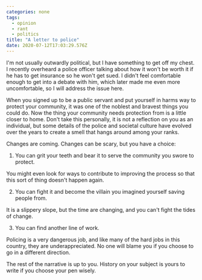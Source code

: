 ```yaml
---
categories: none
tags:
  - opinion
  - rant
  - politics
title: "A letter to police"
date: 2020-07-12T17:03:29.576Z
---
```


I'm not usually outwardly political, but I have something to get off my chest. I recently overheard a police officer talking about how it won't be worth it if he has to get insurance so he won't get sued. I didn't feel comfortable enough to get into a debate with him, which later made me even more uncomfortable, so I will address the issue here.

When you signed up to be a public servant and put yourself in harms way to protect your community, it was one of the noblest and bravest things you could do. Now the thing your community needs protection from is a little closer to home.  Don't take this personally, it is not a reflection on you as an individual, but some details of the police and societal culture have evolved over the years to create a smell that hangs around among your ranks.

Changes are coming. Changes can be scary, but you have a choice:

1. You can grit your teeth and bear it to serve the community you swore to protect.

You might even look for ways to contribute to improving the process so that this sort of thing doesn't happen again. 

2. You can fight it and become the villain you imagined yourself saving people from.

It is a slippery slope, but the time are changing, and you can't fight the tides of change.

3. You can find another line of work.

Policing is a very dangerous job, and like many of the hard jobs in this country, they are underappreciated. No one will blame you if you choose to go in a different direction.

The rest of the narrative is up to you. History on your subject is yours to write if you choose your pen wisely.